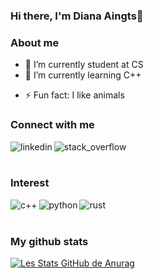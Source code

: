 ### Hi there, I'm Diana Aingts👋

<!--
**juldiana/juldiana** is a ✨ _special_ ✨ repository because its `README.md` (this file) appears on your GitHub profile.

Here are some ideas to get you started:
-->

### About me
- 🔭 I’m currently student at CS
- 🌱 I’m currently learning C++
<!--- 👯 I’m looking to collaborate on ...
- 🤔 I’m looking for help with ...
- 💬 Ask me about ...
- 📫 How to reach me: ...
- 😄 Pronouns: ...-->
- ⚡ Fun fact: I like animals

### Connect with me
<!--https://github.com/alexandresanlim/Badges4-README.md-Profile.git-->
<img align="left" alt="linkedin" src="https://img.shields.io/badge/LinkedIn-0077B5?style=for-the-badge&logo=linkedin&logoColor=white"/>
<img align="left" alt="stack_overflow" src="https://img.shields.io/badge/Stack_Overflow-FE7A16?style=for-the-badge&logo=stack-overflow&logoColor=white"/>

<br><br>
### Interest
<img align="left" alt="c++" src="https://img.shields.io/badge/C%2B%2B-00599C?style=for-the-badge&logo=c%2B%2B&logoColor=white"/>
<img align="left" alt="python" src="https://img.shields.io/badge/Python-FFD43B?style=for-the-badge&logo=python&logoColor=blue"/>
<img align="left" alt="rust" src="https://img.shields.io/badge/Rust-black?style=for-the-badge&logo=rust&logoColor=#E57324"/>

<br><br>
### My github stats
[![Les Stats GitHub de Anurag](https://github-readme-stats.vercel.app/api?username=juldiana)](https://github.com/anuraghazra/github-readme-stats)
